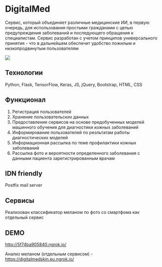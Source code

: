 # DigitalMed

Сервис, который объединяет различные медицинские ИИ, в первую очередь, для использования простыми гражданами с целью предупреждения заболеваний и последующего обращения к специалистам. Сервис разработан с учетом принципов универсального принятия - что в дальнейшем обеспечит удобство пожилым и низкопродвинутым пользователям

![](Digitalmed.gif)

## Технологии

Python, Flask, TensorFlow, Keras, JS, jQuery, Bootstrap, HTML, CSS

## Функционал

1. Регистрация пользователей
2. Хранение пользовательских данных
3. Предоставление сервисов на основе предобученных моделей машинного обучения
   для диагностики кожных заболеваний
4. Информирование пользователей по резльтатам работы диагностических моделей
5. Информационная рассылка по теме профилактики кожных заболеваний
6. Рассылка фото и вероятности определенного заболевания с данными пациента зарегистрированным врачам

## IDN friendly

Postfix mail server

## Сервисы

Реализован классификатор меланом по фото со смартфома как отдельный сервис

## DEMO

http://5f74ba905840.ngrok.io/

Анализ меланом (отдельным сервисом) - https://digitalmedskin.eu.ngrok.io/
